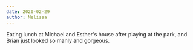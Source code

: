 ```yaml
---
date: 2020-02-29
author: Melissa
---
```

Eating lunch at Michael and Esther's house after playing at the park, and Brian just looked so manly and gorgeous.